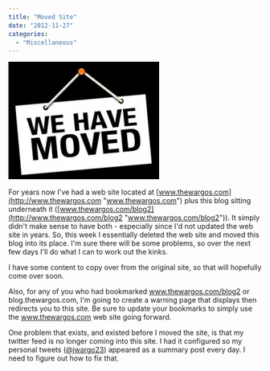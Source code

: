```yaml
---
title: "Moved Site"
date: "2012-11-27"
categories: 
  - "Miscellaneous"
---
```


[![](images/site_moved-300x234.png "site_moved")](http://www.thewargos.com/2012/11/moved-site/site_moved/)

For years now I've had a web site located at [www.thewargos.com](http://www.thewargos.com "www.thewargos.com") plus this blog sitting underneath it ([www.thewargos.com/blog2](http://www.thewargos.com/blog2 "www.thewargos.com/blog2")). It simply didn't make sense to have both - especially since I'd not updated the web site in years. So, this week I essentially deleted the web site and moved this blog into its place. I'm sure there will be some problems, so over the next few days I'll do what I can to work out the kinks.

I have some content to copy over from the original site, so that will hopefully come over soon.

Also, for any of you who had bookmarked www.thewargos.com/blog2 or blog.thewargos.com, I'm going to create a warning page that displays then redirects you to this site. Be sure to update your bookmarks to simply use the www.thewargos.com web site going forward.

One problem that exists, and existed before I moved the site, is that my twitter feed is no longer coming into this site. I had it configured so my personal tweets ([@jwargo23](https://twitter.com/jwargo23 "https://twitter.com/jwargo23")) appeared as a summary post every day. I need to figure out how to fix that.
